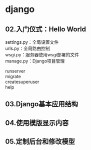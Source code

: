 # django

## 02.入门仪式：Hello World
settings.py：全局设置文件  
urls.py：全局路由控制  
wsgi.py：服务器使用wsgi部署的文件  
manage.py：Django项目管理  

runserver  
migrate  
createsuperuser  
help  

## 03.Django基本应用结构

## 04.使用模版显示内容

## 05.定制后台和修改模型

